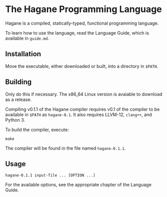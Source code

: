 # The Hagane Programming Language

Hagane is a compiled, statically-typed, functional programming language.

To learn how to use the language, read the Language Guide, which is available in `guide.md`.

## Installation

Move the executable, either downloaded or built, into a directory in `$PATH`.

## Building

Only do this if necessary. The x86\_64 Linux version is avaiable to download as a release.

Compiling v0.1.1 of the Hagane compiler requires v0.1 of the compiler to be available in `$PATH` as `hagane-0.1`.
It also requires LLVM-12, `clang++`, and Python 3.

To build the compiler, execute:
```
make
```

The compiler will be found in the file named `hagane-0.1.1`.

## Usage
```
hagane-0.1.1 input-file ... [OPTION ...]
```
For the available options, see the appropriate chapter of the Language Guide.
